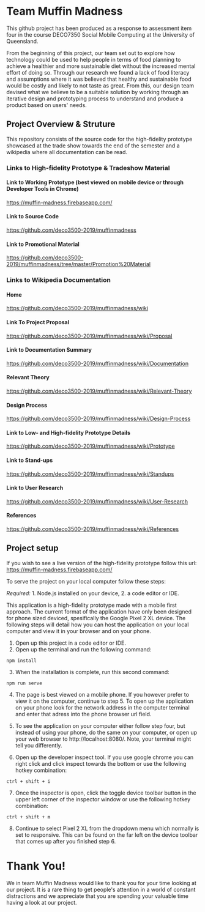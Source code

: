# Team Muffin Madness

This github project has been produced as a response to assessment item four in the course DECO7350 Social Mobile Computing at the University of Queensland.

From the beginning of this project, our team set out to explore how technology could be used to help people in terms of food planning to achieve a healthier and more sustainable diet without the increased mental effort of doing so. Through our research we found a lack of food literacy and assumptions where it was believed that healthy and sustainable food would be costly and likely to not taste as great. From this, our design team devised what we believe to be a suitable solution by working through an iterative design and prototyping process to understand and produce a product based on users' needs.

## Project Overview & Struture
This repository consists of the source code for the high-fidelity prototype showcased at the trade show towards the end of the semester and a wikipedia where all documentation can be read.

### Links to High-fidelity Prototype & Tradeshow Material
#### Link to Working Prototype (best viewed on mobile device or through Developer Tools in Chrome)
https://muffin-madness.firebaseapp.com/

#### Link to Source Code
https://github.com/deco3500-2019/muffinmadness

#### Link to Promotional Material  
https://github.com/deco3500-2019/muffinmadness/tree/master/Promotion%20Material

### Links to Wikipedia Documentation
#### Home 
https://github.com/deco3500-2019/muffinmadness/wiki

#### Link To Project Proposal
https://github.com/deco3500-2019/muffinmadness/wiki/Proposal

#### Link to Documentation Summary
https://github.com/deco3500-2019/muffinmadness/wiki/Documentation

#### Relevant Theory
https://github.com/deco3500-2019/muffinmadness/wiki/Relevant-Theory

#### Design Process 
https://github.com/deco3500-2019/muffinmadness/wiki/Design-Process

#### Link to Low- and High-fidelity Prototype Details
https://github.com/deco3500-2019/muffinmadness/wiki/Prototype

#### Link to Stand-ups
https://github.com/deco3500-2019/muffinmadness/wiki/Standups

#### Link to User Research
https://github.com/deco3500-2019/muffinmadness/wiki/User-Research

#### References
https://github.com/deco3500-2019/muffinmadness/wiki/References

## Project setup
If you wish to see a live version of the high-fidelity prototype follow this url:
https://muffin-madness.firebaseapp.com/

To serve the project on your local computer follow these steps:

*Required:* 1. Node.js installed on your device, 2. a code editor or IDE.

This application is a high-fidelity prototype made with a mobile first approach. The current format of the application have only been designed for phone sized deviced, spesifically the Google Pixel 2 XL device. The following steps will detail how you can host the application on your local computer and view it in your browser and on your phone.

1. Open up this project in a code editor or IDE.
2. Open up the terminal and run the following command: 
```
npm install
```
3. When the installation is complete, run this second command:
```
npm run serve
```

4. The page is best viewed on a mobile phone. If you however prefer to view it on the computer, continue to step 5. To open up the application on your phone look for the network address in the computer terminal and enter that adress into the phone browser url field.

5. To see the application on your computer either follow step four, but instead of using your phone, do the same on your computer, or open up your web browser to http://localhost:8080/. Note, your terminal might tell you differently.

6. Open up the developer inspect tool. If you use google chrome you can right click and click inspect towards the bottom or use the following hotkey combination:
```
ctrl + shift + i
```
7. Once the inspector is open, click the toggle device toolbar button in the upper left corner of the inspector window or use the following hotkey combination:
```
ctrl + shift + m
```
8. Continue to select Pixel 2 XL from the dropdown menu which normally is set to responsive. This can be found on the far left on the device toolbar that comes up after you finished step 6.

# Thank You!
We in team Muffin Madness would like to thank you for your time looking at our project. It is a rare thing to get people's attention in a world of constant distractions and we appreciate that you are spending your valuable time having a look at our project.
